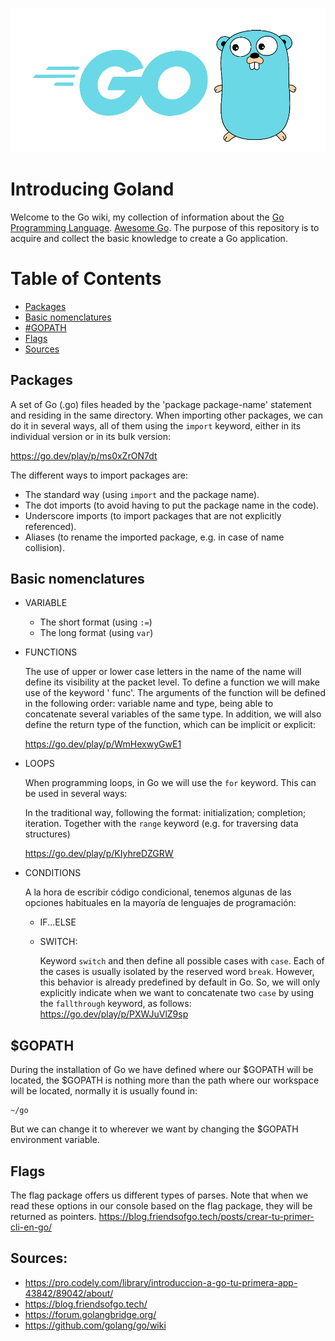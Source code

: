 ![](images\go-logo.PNG)
# **Introducing Goland**

Welcome to the Go wiki, my collection of information about the [Go Programming Language](https://go.dev/). [Awesome Go](http://awesome-go.com/). The purpose of this repository is to acquire and collect the basic knowledge to create a Go application.

# Table of Contents
- [Packages](#introducing-goland)
- [Basic nomenclatures](#basic-nomenclatures)
- [#GOPATH](#gopath)
- [Flags](#flags)
- [Sources](#sources)

## Packages

A set of Go (.go) files headed by the 'package package-name' statement and residing in the same directory.
When importing other packages, we can do it in several ways, all of them using the `import` keyword, either in its individual version or in its bulk version:

https://go.dev/play/p/ms0xZrON7dt

The different ways to import packages are:

- The standard way (using `import` and the package name).
- The dot imports (to avoid having to put the package name in the code).
- Underscore imports (to import packages that are not explicitly referenced).
- Aliases (to rename the imported package, e.g. in case of name collision).

## Basic nomenclatures
- VARIABLE
    - The short format (using `:=`)
    - The long format (using `var`)
- FUNCTIONS

    The use of upper or lower case letters in the name of the name will define its visibility at the packet level.
    To define a function we will make use of the keyword ' func'. The arguments of the function will be defined in the following order: variable name and type, being able to concatenate several variables of the same type. In addition, we will also define the return type of the function, which can be implicit or explicit:

    https://go.dev/play/p/WmHexwyGwE1

- LOOPS

    When programming loops, in Go we will use the `for` keyword. This can be used in several ways:

    In the traditional way, following the format: initialization; completion; iteration.
    Together with the `range` keyword (e.g. for traversing data structures)

    https://go.dev/play/p/KIyhreDZGRW

- CONDITIONS

    A la hora de escribir código condicional, tenemos algunas de las opciones habituales en la mayoría de lenguajes de programación:

    - IF...ELSE

    - SWITCH:

        Keyword `switch` and then define all possible cases with `case`. Each of the cases is usually isolated by the reserved word `break`. However, this behavior is already predefined by default in Go. So, we will only explicitly indicate when we want to concatenate two `case` by using the `fallthrough` keyword, as follows:
        https://go.dev/play/p/PXWJuVlZ9sp


## $GOPATH

During the installation of Go we have defined where our $GOPATH will be located, the $GOPATH is nothing more than the path where our workspace will be located, normally it is usually found in:

    ~/go

But we can change it to wherever we want by changing the $GOPATH environment variable.

## Flags
The flag package offers us different types of parses. Note that when we read these options in our console based on the flag package, they will be returned as pointers.
https://blog.friendsofgo.tech/posts/crear-tu-primer-cli-en-go/


## Sources:
- https://pro.codely.com/library/introduccion-a-go-tu-primera-app-43842/89042/about/
- https://blog.friendsofgo.tech/
- https://forum.golangbridge.org/
- https://github.com/golang/go/wiki

